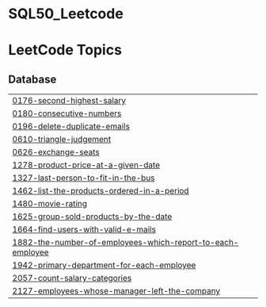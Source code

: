 # SQL50_Leetcode

<!---LeetCode Topics Start-->
# LeetCode Topics
## Database
|  |
| ------- |
| [0176-second-highest-salary](https://github.com/rabbiya987/SQL50_Leetcode/tree/master/0176-second-highest-salary) |
| [0180-consecutive-numbers](https://github.com/rabbiya987/SQL50_Leetcode/tree/master/0180-consecutive-numbers) |
| [0196-delete-duplicate-emails](https://github.com/rabbiya987/SQL50_Leetcode/tree/master/0196-delete-duplicate-emails) |
| [0610-triangle-judgement](https://github.com/rabbiya987/SQL50_Leetcode/tree/master/0610-triangle-judgement) |
| [0626-exchange-seats](https://github.com/rabbiya987/SQL50_Leetcode/tree/master/0626-exchange-seats) |
| [1278-product-price-at-a-given-date](https://github.com/rabbiya987/SQL50_Leetcode/tree/master/1278-product-price-at-a-given-date) |
| [1327-last-person-to-fit-in-the-bus](https://github.com/rabbiya987/SQL50_Leetcode/tree/master/1327-last-person-to-fit-in-the-bus) |
| [1462-list-the-products-ordered-in-a-period](https://github.com/rabbiya987/SQL50_Leetcode/tree/master/1462-list-the-products-ordered-in-a-period) |
| [1480-movie-rating](https://github.com/rabbiya987/SQL50_Leetcode/tree/master/1480-movie-rating) |
| [1625-group-sold-products-by-the-date](https://github.com/rabbiya987/SQL50_Leetcode/tree/master/1625-group-sold-products-by-the-date) |
| [1664-find-users-with-valid-e-mails](https://github.com/rabbiya987/SQL50_Leetcode/tree/master/1664-find-users-with-valid-e-mails) |
| [1882-the-number-of-employees-which-report-to-each-employee](https://github.com/rabbiya987/SQL50_Leetcode/tree/master/1882-the-number-of-employees-which-report-to-each-employee) |
| [1942-primary-department-for-each-employee](https://github.com/rabbiya987/SQL50_Leetcode/tree/master/1942-primary-department-for-each-employee) |
| [2057-count-salary-categories](https://github.com/rabbiya987/SQL50_Leetcode/tree/master/2057-count-salary-categories) |
| [2127-employees-whose-manager-left-the-company](https://github.com/rabbiya987/SQL50_Leetcode/tree/master/2127-employees-whose-manager-left-the-company) |
<!---LeetCode Topics End-->
